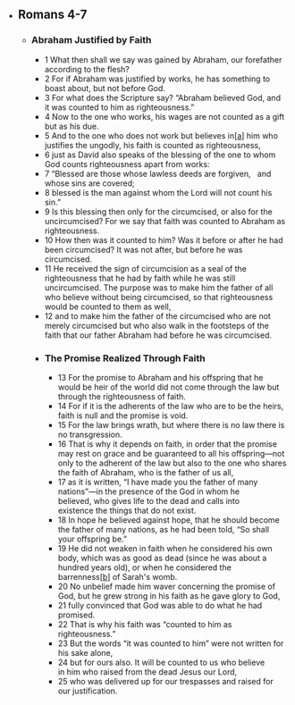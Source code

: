 - ## Romans 4-7
	- ### Abraham Justified by Faith
		- 1 What then shall we say was gained by Abraham, our forefather according to the flesh?
		- 2 For if Abraham was justified by works, he has something to boast about, but not before God.
		- 3 For what does the Scripture say? “Abraham believed God, and it was counted to him as righteousness.”
		- 4 Now to the one who works, his wages are not counted as a gift but as his due.
		- 5 And to the one who does not work but believes in[[a](https://www.biblegateway.com/reading-plans/chronological/next#frp-passage-0-28012a)] him who justifies the ungodly, his faith is counted as righteousness,
		- 6 just as David also speaks of the blessing of the one to whom God counts righteousness apart from works:
		- 7 “Blessed are those whose lawless deeds are forgiven,
		    and whose sins are covered;
		- 8 blessed is the man against whom the Lord will not count his sin.”
		- 9 Is this blessing then only for the circumcised, or also for the uncircumcised? For we say that faith was counted to Abraham as righteousness.
		- 10 How then was it counted to him? Was it before or after he had been circumcised? It was not after, but before he was circumcised.
		- 11 He received the sign of circumcision as a seal of the righteousness that he had by faith while he was still uncircumcised. The purpose was to make him the father of all who believe without being circumcised, so that righteousness would be counted to them as well,
		- 12 and to make him the father of the circumcised who are not merely circumcised but who also walk in the footsteps of the faith that our father Abraham had before he was circumcised.
		- ### The Promise Realized Through Faith
			- 13 For the promise to Abraham and his offspring that he would be heir of the world did not come through the law but through the righteousness of faith.
			- 14 For if it is the adherents of the law who are to be the heirs, faith is null and the promise is void.
			- 15 For the law brings wrath, but where there is no law there is no transgression.
			- 16 That is why it depends on faith, in order that the promise may rest on grace and be guaranteed to all his offspring—not only to the adherent of the law but also to the one who shares the faith of Abraham, who is the father of us all,
			- 17 as it is written, “I have made you the father of many nations”—in the presence of the God in whom he believed, who gives life to the dead and calls into existence the things that do not exist.
			- 18 In hope he believed against hope, that he should become the father of many nations, as he had been told, “So shall your offspring be.”
			- 19 He did not weaken in faith when he considered his own body, which was as good as dead (since he was about a hundred years old), or when he considered the barrenness[[b](https://www.biblegateway.com/reading-plans/chronological/next#frp-passage-0-28026b)] of Sarah's womb.
			- 20 No unbelief made him waver concerning the promise of God, but he grew strong in his faith as he gave glory to God,
			- 21 fully convinced that God was able to do what he had promised.
			- 22 That is why his faith was “counted to him as righteousness.”
			- 23 But the words “it was counted to him” were not written for his sake alone,
			- 24 but for ours also. It will be counted to us who believe in him who raised from the dead Jesus our Lord,
			- 25 who was delivered up for our trespasses and raised for our justification.